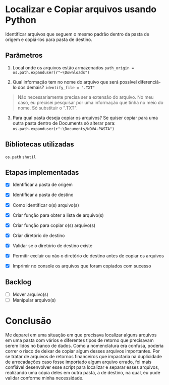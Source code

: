 # Localizar e Copiar arquivos usando Python
Identificar arquivos que seguem o mesmo padrão dentro da pasta de origem e copiá-los para pasta de destino.

## Parâmetros

1. Local onde os arquivos estão armazenados ```path_origin = os.path.expanduser(r"~\Downloads")```

2. Qual informação tem no nome do arquivo que será possível diferenciá-lo dos demais? ```identify_file = ".TXT"```
> Não necessariamente precisa ser a extensão do arquivo. No meu caso, eu precisei pesquisar por uma informação que tinha no meio do nome.
Só substituir o ".TXT". 

3. Para qual pasta deseja copiar os arquivos? Se quiser copiar para uma outra pasta dentro de Documents só alterar para: ```os.path.expanduser(r"~\Documents/NOVA-PASTA")```

## Bibliotecas utilizadas
```os.path```
```shutil```

## Etapas implementadas
- [x] Identificar a pasta de origem
- [x] Identificar a pasta de destino 
- [x] Como identificar o(s) arquivo(s)
- [x] Criar função para obter a lista de arquivo(s)
- [x] Criar função para copiar o(s) arquivo(s)
- [x] Criar diretório de destino
- [x] Validar se o diretório de destino existe
- [x] Permitir excluir ou não o diretório de destino antes de copiar os arquivos
- [x] Imprimir no console os arquivos que foram copiados com sucesso


## Backlog
- [ ] Mover arquivo(s)
- [ ] Manipular arquivo(s)

# Conclusão

Me deparei em uma situação em que precisava localizar alguns arquivos em uma pasta com vários e diferentes tipos de retorno que precisavam serem lidos no banco de dados. Como a nomenclatura era confusa, poderia correr o risco de deixar de copiar algum desses arquivos importantes. Por se tratar de arquivos de retornos financeiros que impactaria na duplicidade de arrecadações caso fosse importado algum arquivo errado, foi mais confiável desenvolver esse script para localizar e separar esses arquivos, realizando uma cópia deles em outra pasta, a de destino, na qual, eu pude validar conforme minha necessidade.
